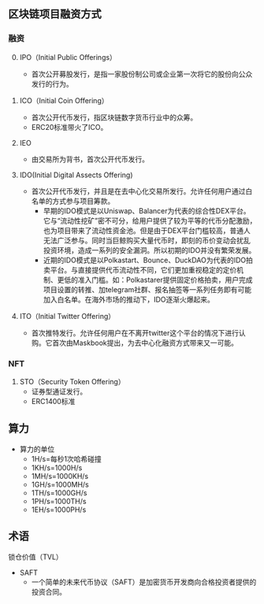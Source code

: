 ## 区块链项目融资方式
### 融资
0. IPO（Initial Public Offerings）
    - 首次公开募股发行，是指一家股份制公司或企业第一次将它的股份向公众发行的行为。

1. ICO（Initial Coin Offering）
    - 首次公开代币发行，指区块链数字货币行业中的众筹。
    - ERC20标准带火了ICO。

2. IEO
    - 由交易所为背书，首次公开代币发行。

3. IDO(Initial Digital Assects Offering)
    - 首次公开代币发行，并且是在去中心化交易所发行。允许任何用户通过白名单的方式参与项目筹款。
        - 早期的IDO模式是以Uniswap、Balancer为代表的综合性DEX平台。它与“流动性挖矿”密不可分，给用户提供了较为平等的代币分配激励，也为项目带来了流动性资金池。但是由于DEX平台门槛较高，普通人无法广泛参与。同时当巨鲸购买大量代币时，即刻的币价变动会扰乱投资环境，造成一系列的安全漏洞。所以初期的IDO并没有繁荣发展。
        - 近期的IDO模式是以Polkastart、Bounce、DuckDAO为代表的IDO拍卖平台。与直接提供代币流动性不同，它们更加重视稳定的定价机制、更低的准入门槛。如：Polkastarer提供固定价格拍卖，用户完成项目设置的转推、加telegram社群、报名抽签等一系列任务即有可能加入白名单。在海外市场的推动下，IDO逐渐火爆起来。

3. ITO（Initial Twitter Offering）
    - 首次推特发行。允许任何用户在不离开twitter这个平台的情况下进行认购。它首次由Maskbook提出，为去中心化融资方式带来又一可能。


### NFT
1. STO（Security Token Offering）
    - 证券型通证发行。
    - ERC1400标准

## 算力
- 算力的单位
    - 1H/s=每秒1次哈希碰撞
    - 1KH/s=1000H/s
    - 1MH/s=1000KH/s
    - 1GH/s=1000MH/s
    - 1TH/s=1000GH/s
    - 1PH/s=1000TH/s
    - 1EH/s=1000PH/s

## 术语
锁仓价值（TVL）

- SAFT
    - 一个简单的未来代币协议（SAFT）是加密货币开发商向合格投资者提供的投资合同。